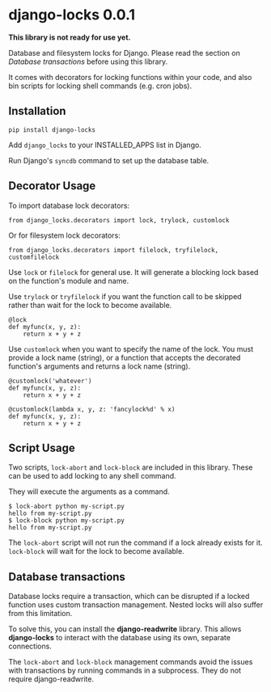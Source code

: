 django-locks 0.0.1
==================

**This library is not ready for use yet.**

Database and filesystem locks for Django.
Please read the section on *Database transactions*
before using this library.

It comes with decorators for locking functions
within your code, and also bin scripts for locking
shell commands (e.g. cron jobs).

Installation
------------

    pip install django-locks

Add `django_locks` to your INSTALLED_APPS list in Django.

Run Django's `syncdb` command to set up the database table.

Decorator Usage
---------------

To import database lock decorators:

    from django_locks.decorators import lock, trylock, customlock

Or for filesystem lock decorators:

    from django_locks.decorators import filelock, tryfilelock, customfilelock


Use `lock` or `filelock` for general use. It will
generate a blocking lock based on the function's
module and name.

Use `trylock` or `tryfilelock` if you want the function
call to be skipped rather than wait for the lock to
become available.

    @lock
    def myfunc(x, y, z):
        return x + y + z

Use `customlock` when you want to specify the name of
the lock. You must provide a lock name (string), or a
function that accepts the decorated function's arguments
and returns a lock name (string).

    @customlock('whatever')
    def myfunc(x, y, z):
        return x + y + z

    @customlock(lambda x, y, z: 'fancylock%d' % x)
    def myfunc(x, y, z):
        return x + y + z

Script Usage
------------

Two scripts, `lock-abort` and `lock-block` are
included in this library. These can be used to
add locking to any shell command.

They will execute the arguments as a command.

    $ lock-abort python my-script.py
    hello from my-script.py
    $ lock-block python my-script.py
    hello from my-script.py

The `lock-abort` script will not run the command
if a lock already exists for it. `lock-block` will
wait for the lock to become available.

Database transactions
---------------------

Database locks require a transaction, which can be
disrupted if a locked function uses custom transaction
management. Nested locks will also suffer from this
limitation.

To solve this, you can install the **django-readwrite**
library. This allows **django-locks** to interact with
the database using its own, separate connections.

The `lock-abort` and `lock-block` management commands
avoid the issues with transactions by running commands
in a subprocess. They do not require django-readwrite.
